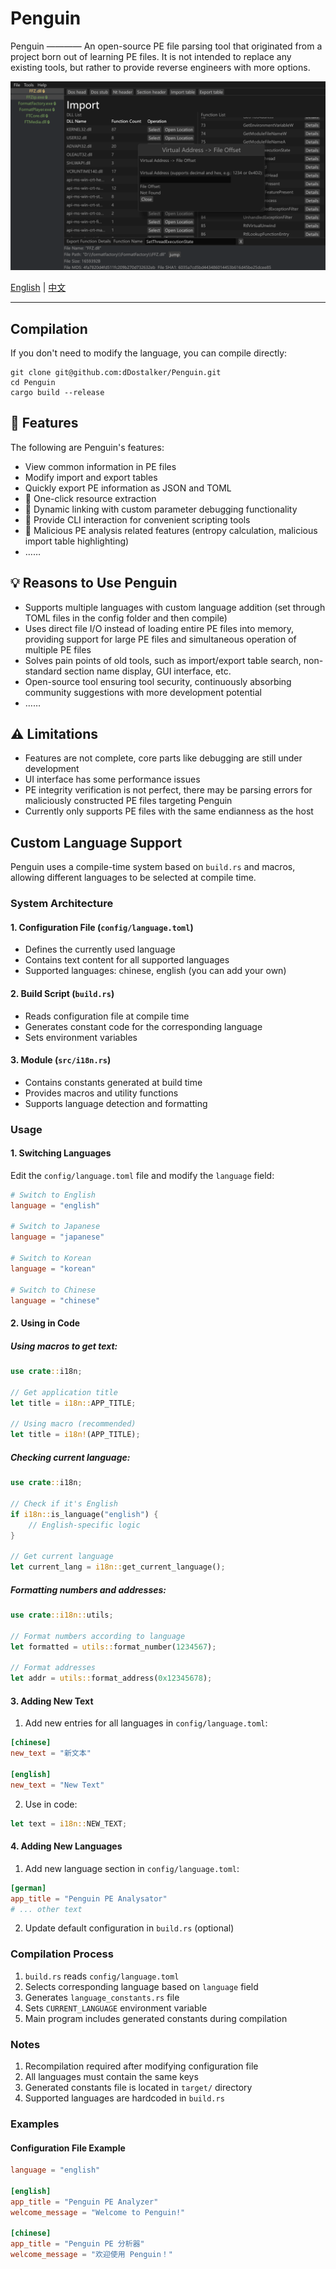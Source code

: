 # Penguin

Penguin ———— An open-source PE file parsing tool that originated from a project born out of learning PE files. It is not intended to replace any existing tools, but rather to provide reverse engineers with more options.

![1](./readme_file/Penguin-1.png)

[English](README.md) | [中文](README.zh-CN.md)

---

## Compilation
If you don't need to modify the language, you can compile directly:
```shell
git clone git@github.com:dDostalker/Penguin.git
cd Penguin
cargo build --release
```

## 🔧 Features
The following are Penguin's features:
- View common information in PE files
- Modify import and export tables
- Quickly export PE information as JSON and TOML
- 🚧 One-click resource extraction
- 🚧 Dynamic linking with custom parameter debugging functionality
- 🚧 Provide CLI interaction for convenient scripting tools
- 🚧 Malicious PE analysis related features (entropy calculation, malicious import table highlighting)
- ……

## 💡 Reasons to Use Penguin
- Supports multiple languages with custom language addition (set through TOML files in the config folder and then compile)
- Uses direct file I/O instead of loading entire PE files into memory, providing support for large PE files and simultaneous operation of multiple PE files
- Solves pain points of old tools, such as import/export table search, non-standard section name display, GUI interface, etc.
- Open-source tool ensuring tool security, continuously absorbing community suggestions with more development potential
- ……

## ⚠ Limitations
- Features are not complete, core parts like debugging are still under development
- UI interface has some performance issues
- PE integrity verification is not perfect, there may be parsing errors for maliciously constructed PE files targeting Penguin
- Currently only supports PE files with the same endianness as the host

## Custom Language Support

Penguin uses a compile-time system based on `build.rs` and macros, allowing different languages to be selected at compile time.

### System Architecture

#### 1. Configuration File (`config/language.toml`)
- Defines the currently used language
- Contains text content for all supported languages
- Supported languages: chinese, english (you can add your own)

#### 2. Build Script (`build.rs`)
- Reads configuration file at compile time
- Generates constant code for the corresponding language
- Sets environment variables

#### 3. Module (`src/i18n.rs`)
- Contains constants generated at build time
- Provides macros and utility functions
- Supports language detection and formatting

### Usage

#### 1. Switching Languages

Edit the `config/language.toml` file and modify the `language` field:

```toml
# Switch to English
language = "english"

# Switch to Japanese
language = "japanese"

# Switch to Korean
language = "korean"

# Switch to Chinese
language = "chinese"
```

#### 2. Using in Code

##### Using macros to get text:
```rust
use crate::i18n;

// Get application title
let title = i18n::APP_TITLE;

// Using macro (recommended)
let title = i18n!(APP_TITLE);
```

##### Checking current language:
```rust
use crate::i18n;

// Check if it's English
if i18n::is_language("english") {
    // English-specific logic
}

// Get current language
let current_lang = i18n::get_current_language();
```

##### Formatting numbers and addresses:
```rust
use crate::i18n::utils;

// Format numbers according to language
let formatted = utils::format_number(1234567);

// Format addresses
let addr = utils::format_address(0x12345678);
```

#### 3. Adding New Text

1. Add new entries for all languages in `config/language.toml`:
```toml
[chinese]
new_text = "新文本"

[english]
new_text = "New Text"
```

2. Use in code:
```rust
let text = i18n::NEW_TEXT;
```

#### 4. Adding New Languages

1. Add new language section in `config/language.toml`:
```toml
[german]
app_title = "Penguin PE Analysator"
# ... other text
```

2. Update default configuration in `build.rs` (optional)

### Compilation Process

1. `build.rs` reads `config/language.toml`
2. Selects corresponding language based on `language` field
3. Generates `language_constants.rs` file
4. Sets `CURRENT_LANGUAGE` environment variable
5. Main program includes generated constants during compilation

### Notes

1. Recompilation required after modifying configuration file
2. All languages must contain the same keys
3. Generated constants file is located in `target/` directory
4. Supported languages are hardcoded in `build.rs`

### Examples

#### Configuration File Example
```toml
language = "english"

[english]
app_title = "Penguin PE Analyzer"
welcome_message = "Welcome to Penguin!"

[chinese]
app_title = "Penguin PE 分析器"
welcome_message = "欢迎使用 Penguin！"
```








